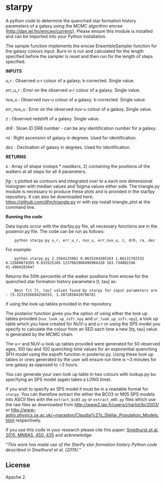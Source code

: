 starpy
=======

A python code to determine the quenched star formation history parameters of a galaxy using the MCMC algorithm emcee (http://dan.iel.fm/emcee/current/). Please ensure this module is installed and can be imported into your Python installation.

The sample function implements the emcee EnsembleSampler function for the galaxy colours input. Burn-in is run and calculated for the length specified before the sampler is reset and then run for the length of steps specified. 
        
**INPUTS**

*u_r* : Observed u-r colour of a galaxy; k-corrected. Single value.
        
*err_u_r* : Error on the observed u-r colour of a galaxy. Single value. 
        
*nuv_u* : Observed nuv-u colour of a galaxy; k-corrected. Single value. 
        
*err_nuv_u* : Error on the observed nuv-u colour of a galaxy. Single value. 
        
*z* : Observed redshift of a galaxy. Single value. 
        
*dr8* : Sloan ID DR8 number - can be any identification number for a galaxy. 

*ra* : Right ascension of galaxy in degrees. Used for identification.

*dec* : Declination of galaxy in degrees. Used for identification. 
        
**RETURNS**

*s* : Array of shape (_nsteps_ * _nwalkers_, 2) containing the positions of the walkers at all steps for all 4 parameters. 
       
*fig* : s plotted as contours and integrated over to a each one dimensional histogram with median values and 1sigma                   values either side. The triangle.py module is necessary to produce these plots and is provided in the starfpy                 repository. It can also be downloaded here: https://github.com/dfm/triangle.py or with pip install triangle_plot              at the command line.
    
**Running the code**    

Data inputs occur with the starfpy.py file, all necessary functions are in the posterior.py file. The code can be run as follows:

        python starpy.py u_r, err_u_r, nuv_u, err_nuv_u, z, dr8, ra, dec
        
For example:

        python starpy.py 2.2564125061 0.0635264205263 1.66131782532 0.12668874395 0.033525165 1237661968496984320 163.734802246 41.4984283447
        
Returns the 50th percentile of the walker positions from emcee for the quenched star formation history parameters [t, tau] as:
        

        Best fit [t, tau] values found by starpy for input parameters are : [9.3231936694250255, 1.287285042079878]

if using the look up tables provided in the repository. 

The posterior function gives you the option of using either the look up tables provided (`nuv_look_up_ssfr.npy` and `ur_look_up_ssfr.npy`), a look up table which you have created for NUV-u and u-r or using the SPS model you specify to calculate the colour from an SED each time a new [tq, tau] value is generated by the MCMC chain. 

The u-r and NUV-u look up tables provided were generated for 50 observed ages, 100 tau and 100 quenching time values for an exponential quenching SFH model using the expsfh function in posterior.py. Using these look up tables or ones generated by the user will ensure run time is ~3 minutes for one galaxy as opposed to ~3 hours. 

You can generate your own look up table in two colours with lookup.py bu specifying an SPS model (again takes a LONG time). 

If you wish to specify an SPS model it must be in a readable format for `starpy`. You can therefore extract the either the BC03 or M05 SPS models into ASCII files with the `extract_bc03.py` or `extract_m05.py` files which use the raw files as downloaded from http://www2.iap.fr/users/charlot/bc2003/ or http://www-astro.physics.ox.ac.uk/~maraston/Claudia%27s_Stellar_Population_Models.html respectively.

If you use this code in your research please cite this paper: [Smethurst et al. 2015, MNRAS, 450, 435](https://ui.adsabs.harvard.edu/#abs/2015MNRAS.450..435S/abstract) and acknowledge:

*"This work has made use of the StarPy star formation history Python code described in Smethurst et al. (2015)."*

License
---------

Apache 2.

